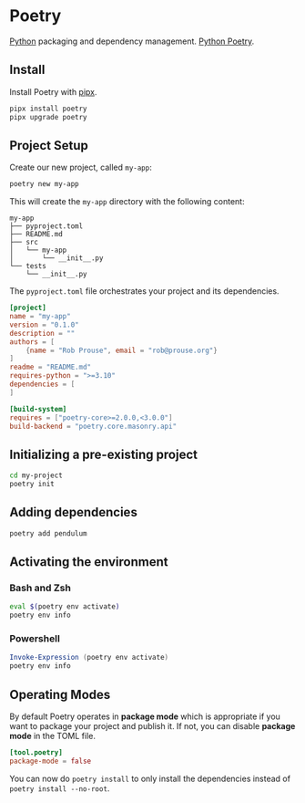 # Poetry

[Python](./python.md) packaging and dependency management. [Python Poetry](https://python-poetry.org/).

## Install

Install Poetry with [pipx](./pipx.md).

```sh
pipx install poetry
pipx upgrade poetry
```

## Project Setup

Create our new project, called `my-app`:

```bash
poetry new my-app
```

This will create the `my-app` directory with the following content:

```text
my-app
├── pyproject.toml
├── README.md
├── src
│   └── my-app
│       └── __init__.py
└── tests
    └── __init__.py
```

The `pyproject.toml` file orchestrates your project and its dependencies.

```toml
[project]
name = "my-app"
version = "0.1.0"
description = ""
authors = [
    {name = "Rob Prouse", email = "rob@prouse.org"}
]
readme = "README.md"
requires-python = ">=3.10"
dependencies = [
]

[build-system]
requires = ["poetry-core>=2.0.0,<3.0.0"]
build-backend = "poetry.core.masonry.api"
```

## Initializing a pre-existing project

```sh
cd my-project
poetry init
```

## Adding dependencies

```sh
poetry add pendulum
```

## Activating the environment

### Bash and Zsh

```bash
eval $(poetry env activate)
poetry env info
```

### Powershell

```ps1
Invoke-Expression (poetry env activate)
poetry env info
```

## Operating Modes

By default Poetry operates in **package mode** which is appropriate if you want to package your project and publish it. If not, you can disable **package mode** in the TOML file.

```toml
[tool.poetry]
package-mode = false
```

You can now do `poetry install` to only install the dependencies instead of `poetry install --no-root`.